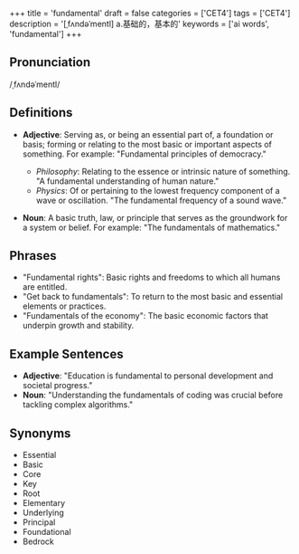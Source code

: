 +++
title = 'fundamental'
draft = false
categories = ['CET4']
tags = ['CET4']
description = '[ˌfʌndəˈmentl] a.基础的，基本的'
keywords = ['ai words', 'fundamental']
+++

## Pronunciation
/ˌfʌndəˈmentl/

## Definitions
- **Adjective**: Serving as, or being an essential part of, a foundation or basis; forming or relating to the most basic or important aspects of something. For example: "Fundamental principles of democracy."
  - *Philosophy*: Relating to the essence or intrinsic nature of something. "A fundamental understanding of human nature."
  - *Physics*: Of or pertaining to the lowest frequency component of a wave or oscillation. "The fundamental frequency of a sound wave."

- **Noun**: A basic truth, law, or principle that serves as the groundwork for a system or belief. For example: "The fundamentals of mathematics."

## Phrases
- "Fundamental rights": Basic rights and freedoms to which all humans are entitled.
- "Get back to fundamentals": To return to the most basic and essential elements or practices.
- "Fundamentals of the economy": The basic economic factors that underpin growth and stability.

## Example Sentences
- **Adjective**: "Education is fundamental to personal development and societal progress."
- **Noun**: "Understanding the fundamentals of coding was crucial before tackling complex algorithms."

## Synonyms
- Essential
- Basic
- Core
- Key
- Root
- Elementary
- Underlying
- Principal
- Foundational
- Bedrock
